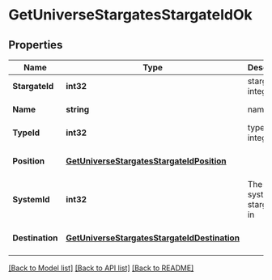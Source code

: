 # GetUniverseStargatesStargateIdOk

## Properties
Name | Type | Description | Notes
------------ | ------------- | ------------- | -------------
**StargateId** | **int32** | stargate_id integer | [default to null]
**Name** | **string** | name string | [default to null]
**TypeId** | **int32** | type_id integer | [default to null]
**Position** | [**GetUniverseStargatesStargateIdPosition**](get_universe_stargates_stargate_id_position.md) |  | [optional] [default to null]
**SystemId** | **int32** | The solar system this stargate is in | [default to null]
**Destination** | [**GetUniverseStargatesStargateIdDestination**](get_universe_stargates_stargate_id_destination.md) |  | [optional] [default to null]

[[Back to Model list]](../README.md#documentation-for-models) [[Back to API list]](../README.md#documentation-for-api-endpoints) [[Back to README]](../README.md)


